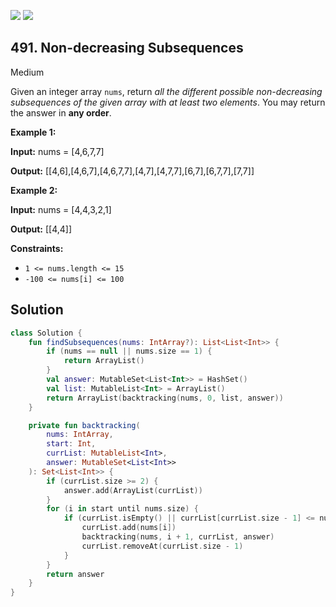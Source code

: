 [![](https://img.shields.io/github/stars/javadev/LeetCode-in-Kotlin?label=Stars&style=flat-square)](https://github.com/javadev/LeetCode-in-Kotlin)
[![](https://img.shields.io/github/forks/javadev/LeetCode-in-Kotlin?label=Fork%20me%20on%20GitHub%20&style=flat-square)](https://github.com/javadev/LeetCode-in-Kotlin/fork)

## 491\. Non-decreasing Subsequences

Medium

Given an integer array `nums`, return _all the different possible non-decreasing subsequences of the given array with at least two elements_. You may return the answer in **any order**.

**Example 1:**

**Input:** nums = [4,6,7,7]

**Output:** [[4,6],[4,6,7],[4,6,7,7],[4,7],[4,7,7],[6,7],[6,7,7],[7,7]]

**Example 2:**

**Input:** nums = [4,4,3,2,1]

**Output:** [[4,4]]

**Constraints:**

*   `1 <= nums.length <= 15`
*   `-100 <= nums[i] <= 100`

## Solution

```kotlin
class Solution {
    fun findSubsequences(nums: IntArray?): List<List<Int>> {
        if (nums == null || nums.size == 1) {
            return ArrayList()
        }
        val answer: MutableSet<List<Int>> = HashSet()
        val list: MutableList<Int> = ArrayList()
        return ArrayList(backtracking(nums, 0, list, answer))
    }

    private fun backtracking(
        nums: IntArray,
        start: Int,
        currList: MutableList<Int>,
        answer: MutableSet<List<Int>>
    ): Set<List<Int>> {
        if (currList.size >= 2) {
            answer.add(ArrayList(currList))
        }
        for (i in start until nums.size) {
            if (currList.isEmpty() || currList[currList.size - 1] <= nums[i]) {
                currList.add(nums[i])
                backtracking(nums, i + 1, currList, answer)
                currList.removeAt(currList.size - 1)
            }
        }
        return answer
    }
}
```